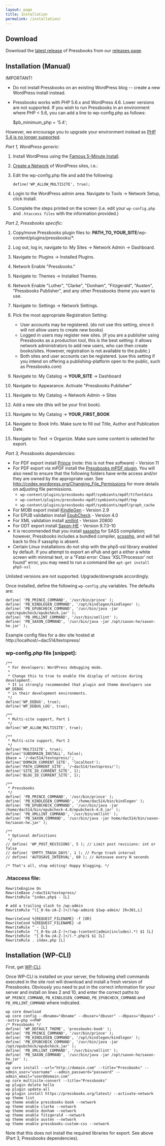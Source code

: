 ```yaml
---
layout: page
title: Installation
permalink: /installation/
---
```


## Download

Download the [latest release][1] of Pressbooks from our [releases page][2].

## Installation (Manual)

IMPORTANT!

*   Do not install Pressbooks on an existing WordPress blog -- create a new WordPress install instead.
*   Pressbooks works with PHP 5.6.x and WordPress 4.6. Lower versions are not supported. If you wish to run Pressbooks in an environment where PHP < 5.6, you can add a line to wp-config.php as follows:

    $pb_minimum_php = '5.4';

However, we encourage you to upgrade your environment instead as [PHP 5.4 is no longer supported][3].

*Part 1, WordPress generic:*

1.  Install WordPress using the [Famous 5-Minute Install][4].

2.  [Create a Network][5] of WordPress sites, i.e.:

3.  Edit the wp-config.php file and add the following:

    `define('WP_ALLOW_MULTISITE', true);`

4.  Login to the WordPress admin area. Navigate to Tools → Network Setup, click Install.

5.  Complete the steps printed on the screen (i.e. edit your `wp-config.php` and `.htaccess files` with the information provided.)

*Part 2, Pressbooks specific:*

1.  Copy/move Pressbooks plugin files to: **PATH_TO_YOUR_SITE**/wp-content/plugins/pressbooks/*.

2.  Log out, log in, navigate to: My Sites → Network Admin → Dashboard.

3.  Navigate to: Plugins → Installed Plugins.

4.  Network Enable "Pressbooks."

5.  Navigate to: Themes → Installed Themes.

6.  Network Enable "Luther", "Clarke", "Donham", "Fitzgerald", "Austen", "Pressbooks Publisher", and any other Pressbooks theme you want to use.

7.  Navigate to: Settings → Network Settings.

8.  Pick the most appropriate Registration Setting:

    *   User accounts may be registered. (do not use this setting, since it will not allow users to create new books)
    *   Logged in users may register new sites. (if you are a publisher using Pressbooks as a production tool, this is the best setting: it allows network administrators to add new users, who can then create books/sites. However, registration is not available to the public.)
    *   Both sites and user accounts can be registered. (use this setting if you intend on offering a publishing-platform open to the public, such as Pressbooks.com)

9.  Navigate to: My Catalog → **YOUR_SITE** → Dashboard

10. Navigate to: Appearance. Activate "Pressbooks Publisher"

11. Navigate to: My Catalog → Network Admin → Sites

12. Add a new site (this will be your first book).

13. Navigate to: My Catalog → **YOUR_FIRST_BOOK**

14. Navigate to: Book Info. Make sure to fill out Title, Author and Publication Date.

15. Navigate to: Text → Organize. Make sure some content is selected for export.

*Part 3, Pressbooks dependencies:*

*   For PDF export install [Prince][6] (note: this is not free software) - Version 11
*   For PDF export via mPDF install the [Pressbooks mPDF plugin][7]. You will also need to ensure that the following folders have write access and/or they are owned by the appropriate user. See http://codex.wordpress.org/Changing_File_Permissions for more details on adjusting file permissions.
    *   `wp-content/plugins/pressbooks-mpdf/symbionts/mpdf/ttfontdata`
    *   `wp-content/plugins/pressbooks-mpdf/symbionts/mpdf/tmp`
    *   `wp-content/plugins/pressbooks-mpdf/symbionts/mpdf/graph_cache`
*   For MOBI export install [KindleGen][8] - Version 2.9
*   For EPUB validation install [EpubCheck][9] - Version 4.0
*   For XML validation install [xmllint][10] - Version 20800
*   For ODT export install [Saxon-HE][11] - Version 9.7.0-10
*   It is recommended that you install [sassphp][12] for SASS compilation; however, Pressbooks includes a bundled compiler, [scssphp][13], and will fall back to this if sassphp is absent.
*   Certain Linux installations do not ship with the php5-xsl library enabled by default. If you attempt to export an ePub and get a either a white screen with minimal text, or a "Fatal error: Class 'XSLTProcessor' not found" error, you may need to run a command like `apt-get install php5-xsl`

Unlisted versions are not supported. Upgrade/downgrade accordingly.

Once installed, define the following `wp-config.php` variables. The defaults are:

    define( 'PB_PRINCE_COMMAND', '/usr/bin/prince' );
    define( 'PB_KINDLEGEN_COMMAND', '/opt/kindlegen/kindlegen' );
    define( 'PB_EPUBCHECK_COMMAND', '/usr/bin/java -jar /opt/epubcheck/epubcheck.jar' );
    define( 'PB_XMLLINT_COMMAND', '/usr/bin/xmllint' );
    define( 'PB_SAXON_COMMAND', '/usr/bin/java -jar /opt/saxon-he/saxon-he.jar' );


Example config files for a dev site hosted at http://localhost/~dac514/textopress/

### wp-config.php file [snippet]:

    /**
     * For developers: WordPress debugging mode.
     *
     * Change this to true to enable the display of notices during development.
     * It is strongly recommended that plugin and theme developers use WP_DEBUG
     * in their development environments.
     */
    define('WP_DEBUG', true);
    define('WP_DEBUG_LOG', true);

    /**
     * Multi-site support, Part 1
     */
    define('WP_ALLOW_MULTISITE', true);

    /**
     * Multi-site support, Part 2
     */
    define('MULTISITE', true);
    define('SUBDOMAIN_INSTALL', false);
    $base = '/~dac514/textopress/';
    define('DOMAIN_CURRENT_SITE', 'localhost');
    define('PATH_CURRENT_SITE', '/~dac514/textopress/');
    define('SITE_ID_CURRENT_SITE', 1);
    define('BLOG_ID_CURRENT_SITE', 1);

    /**
     * Pressbooks
     */
    define( 'PB_PRINCE_COMMAND', '/usr/bin/prince' );
    define( 'PB_KINDLEGEN_COMMAND', '/home/dac514/bin/kindlegen' );
    define( 'PB_EPUBCHECK_COMMAND', '/usr/bin/java -jar /home/dac514/bin/epubcheck-4.0/epubcheck-4.0.jar' );
    define( 'PB_XMLLINT_COMMAND', '/usr/bin/xmllint' );
    define( 'PB_SAXON_COMMAND', '/usr/bin/java -jar home/dac514/bin/saxon-he/saxon-he.jar' );

    /**
     * Optional definitions
     */
    // define( 'WP_POST_REVISIONS', 5 ); // Limit post revisions: int or false
    // define( 'EMPTY_TRASH_DAYS', 1 ); // Purge trash interval
    // define( 'AUTOSAVE_INTERVAL', 60 ); // Autosave every N seconds

    /* That's all, stop editing! Happy blogging. */


### .htaccess file:

    RewriteEngine On
    RewriteBase /~dac514/textopress/
    RewriteRule ^index.php$ - [L]

    # add a trailing slash to /wp-admin
    RewriteRule ^([_0-9a-zA-Z-]+/)?wp-admin$ $1wp-admin/ [R=301,L]

    RewriteCond %{REQUEST_FILENAME} -f [OR]
    RewriteCond %{REQUEST_FILENAME} -d
    RewriteRule ^ - [L]
    RewriteRule  ^[_0-9a-zA-Z-]+/(wp-(content|admin|includes).*) $1 [L]
    RewriteRule  ^[_0-9a-zA-Z-]+/(.*.php)$ $1 [L]
    RewriteRule . index.php [L]


## Installation (WP-CLI)

First, get [WP-CLI][14].

Once WP-CLI is installed on your server, the following shell commands executed in the site root will download and install a fresh version of Pressbooks. Obviously you need to put in the correct information for your server and install on lines 2 and 10, and enter the correct paths to `WP_PRINCE_COMMAND`, `PB_KINDLEGEN_COMMAND`, `PB_EPUBCHECK_COMMAND` and `PB_XMLLINT_COMMAND` where indicated.

    wp core download
    wp core config --dbname="dbname" --dbuser="dbuser" --dbpass="dbpass" --extra-php <<PHP
    /* Pressbooks */
    define( 'WP_DEFAULT_THEME', 'pressbooks-book' );
    define( 'PB_PRINCE_COMMAND', '/usr/bin/prince' );
    define( 'PB_KINDLEGEN_COMMAND', '/opt/kindlegen/kindlegen' );
    define( 'PB_EPUBCHECK_COMMAND', '/usr/bin/java -jar /opt/epubcheck/epubcheck.jar' );
    define( 'PB_XMLLINT_COMMAND', '/usr/bin/xmllint' );
    define( 'PB_SAXON_COMMAND', '/usr/bin/java -jar /opt/saxon-he/saxon-he.jar' );
    PHP
    wp core install --url="http://domain.com" --title="Pressbooks" --admin_user="username" --admin_password="password" --admin_email="user@domain.com"
    wp core multisite-convert --title="Pressbooks"
    wp plugin delete hello
    wp plugin update-all
    wp plugin install https://pressbooks.org/latest/ --activate-network
    wp theme list
    wp theme enable pressbooks-book --network
    wp theme enable clarke --network
    wp theme enable donham --network
    wp theme enable fitzgerald --network
    wp theme enable austen --network
    wp theme enable pressbooks-custom-css --network


Note that this does not install the required libraries for export. See above (Part 3, Pressbooks dependencies).

 [1]: https://github.com/pressbooks/pressbooks/releases/latest
 [2]: https://github.com/pressbooks/pressbooks/releases/
 [3]: http://php.net/supported-versions.php
 [4]: http://codex.wordpress.org/Installing_WordPress
 [5]: http://codex.wordpress.org/Create_A_Network
 [6]: http://pressbooks.com/prince
 [7]: https://wordpress.org/plugins/pressbooks-mpdf
 [8]: http://www.amazon.com/gp/feature.html?docId=1000765211
 [9]: https://github.com/idpf/epubcheck
 [10]: http://xmlsoft.org/xmllint.html
 [11]: https://sourceforge.net/projects/saxon/files/Saxon-HE/
 [12]: https://github.com/sensational/sassphp
 [13]: https://github.com/leafo/scssphp/
 [14]: https://wp-cli.org/
